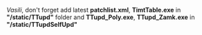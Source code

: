 *Vasili*, don't forget add latest **patchlist.xml**, **TimtTable.exe** in **"/static/TTupd"** folder and 
**TTupd_Poly.exe**, **TTupd_Zamk.exe** in **"/static/TTupdSelfUpd"**